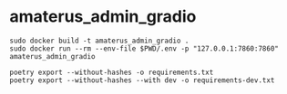 # amaterus_admin_gradio

```shell
sudo docker build -t amaterus_admin_gradio .
sudo docker run --rm --env-file $PWD/.env -p "127.0.0.1:7860:7860" amaterus_admin_gradio
```

```shell
poetry export --without-hashes -o requirements.txt
poetry export --without-hashes --with dev -o requirements-dev.txt
```